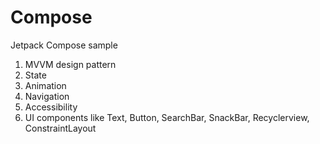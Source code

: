 # Compose
Jetpack Compose sample
1. MVVM design pattern
2. State
3. Animation
4. Navigation
5. Accessibility
6. UI components like Text, Button, SearchBar, SnackBar, Recyclerview, ConstraintLayout
